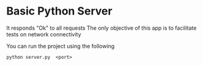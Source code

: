 # Basic Python Server

It responds "Ok" to all requests
The only objective of this app is to facilitate tests on network connectivity


You can run the project using the following
```{r, engine='bash'}
python server.py  <port>
```
